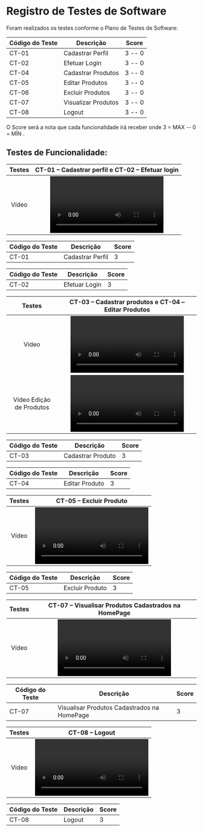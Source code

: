 # Registro de Testes de Software 

  

Foram realizados os testes conforme o Plano de Testes de Software: 

  
| Código do Teste  | Descrição | Score |
| ------------- | ------------- | ------------|
| CT-01 | Cadastrar Perfil | 3 -- 0 |
| CT-02 | Efetuar Login | 3 -- 0 | 
| CT-04 | Cadastrar Produtos | 3 -- 0 | 
| CT-05 | Editar Produtos | 3 -- 0 | 
| CT-06 | Excluir Produtos | 3 -- 0 | 
| CT-07 | Visualizar Produtos | 3 -- 0 |
| CT-08 | Logout | 3 -- 0 |
  

O Score será a nota que cada funcionalidade irá receber onde 3 = MAX -- 0 = MÍN  . 

  

## Testes de Funcionalidade: 

  
| Testes 	| CT-01 – Cadastrar perfil e CT-02 – Efetuar login	|
|:---:	|:---:	|
|	Vídeo 	|  <video src= https://user-images.githubusercontent.com/103158471/204174825-8e95060d-9539-4bdb-93e4-2d847a7a4435.mp>| 
  
| Código do Teste  | Descrição | Score |
| ------------- | ------------- | ------------|
| CT-01 | Cadastrar Perfil | 3 |  
  
| Código do Teste  | Descrição | Score |
| ------------- | ------------- | ------------|
| CT-02 | Efetuar Login | 3 |


| Testes 	| CT-03 – Cadastrar produtos e CT-04 – Editar Produtos	|
|:---:	|:---:	|
|	Vídeo 	|  <video src= https://user-images.githubusercontent.com/103158471/204175326-158a804d-98a7-4b84-8c8c-447999040031.mp4>|
|	Vídeo Edição de Produtos	|  <video src= https://user-images.githubusercontent.com/103158471/204175416-97da3669-be42-441a-b56f-a0a4b97aea56.mp4>|
  
| Código do Teste  | Descrição | Score |
| ------------- | ------------- | ------------|
| CT-03 | Cadastrar Produto | 3 |
  
| Código do Teste  | Descrição | Score |
| ------------- | ------------- | ------------|
| CT-04 | Editar Produto | 3 |

| Testes 	| CT-05 – Excluir Produto 	|
|:---:	|:---:	|
|	Vídeo 	|  <video src= https://user-images.githubusercontent.com/103158471/204176088-c4caa2f3-efbd-454c-b643-5944bbeccf1e.mp4>|
  
| Código do Teste  | Descrição | Score |
| ------------- | ------------- | ------------|
| CT-05 | Excluir Produto | 3 |
  
| Testes 	| CT-07 – Visualisar Produtos Cadastrados na HomePage 	|
|:---:	|:---:	|
|	Vídeo 	|  <video src= https://user-images.githubusercontent.com/103158471/204177341-518a0695-c452-4d25-89d7-2d95b91fe96c.mp4>|
  
| Código do Teste  | Descrição | Score |
| ------------- | ------------- | ------------|
| CT-07 | Visualisar Produtos Cadastrados na HomePage| 3 |
  
| Testes 	| CT-08 – Logout	|
|:---:	|:---:	|
|	Vídeo 	|  <video src= https://user-images.githubusercontent.com/103158471/204176329-15ed3f94-a715-4213-84d2-c453be1b2b57.mp4>|

| Código do Teste  | Descrição | Score |
| ------------- | ------------- | ------------|
| CT-08 | Logout | 3 |
  






  







 


